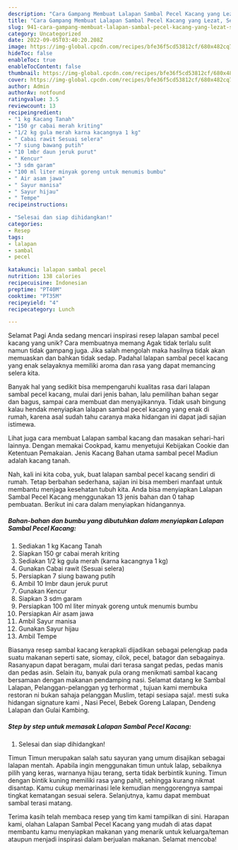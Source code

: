 ```yaml
---
description: "Cara Gampang Membuat Lalapan Sambal Pecel Kacang yang Lezat, Sempurna"
title: "Cara Gampang Membuat Lalapan Sambal Pecel Kacang yang Lezat, Sempurna"
slug: 941-cara-gampang-membuat-lalapan-sambal-pecel-kacang-yang-lezat-sempurna
category: Uncategorized
date: 2022-09-05T03:40:20.208Z
image: https://img-global.cpcdn.com/recipes/bfe36f5cd53812cf/680x482cq70/lalapan-sambal-pecel-kacang-foto-resep-utama.jpg
hideToc: false
enableToc: true
enableTocContent: false
thumbnail: https://img-global.cpcdn.com/recipes/bfe36f5cd53812cf/680x482cq70/lalapan-sambal-pecel-kacang-foto-resep-utama.jpg
cover: https://img-global.cpcdn.com/recipes/bfe36f5cd53812cf/680x482cq70/lalapan-sambal-pecel-kacang-foto-resep-utama.jpg
author: Admin
authorAv: notfound
ratingvalue: 3.5
reviewcount: 13
recipeingredient:
- "1 kg Kacang Tanah"
- "150 gr cabai merah kriting"
- "1/2 kg gula merah karna kacangnya 1 kg"
- " Cabai rawit Sesuai selera"
- "7 siung bawang putih"
- "10 lmbr daun jeruk purut"
- " Kencur"
- "3 sdm garam"
- "100 ml liter minyak goreng untuk menumis bumbu"
- " Air asam jawa"
- " Sayur manisa"
- " Sayur hijau"
- " Tempe"
recipeinstructions:

- "Selesai dan siap dihidangkan!"
categories:
- Resep
tags:
- lalapan
- sambal
- pecel

katakunci: lalapan sambal pecel 
nutrition: 138 calories
recipecuisine: Indonesian
preptime: "PT40M"
cooktime: "PT35M"
recipeyield: "4"
recipecategory: Lunch

---
```



Selamat Pagi Anda sedang mencari inspirasi resep lalapan sambal pecel kacang yang unik? Cara membuatnya memang Agak tidak terlalu sulit namun tidak gampang juga. Jika salah mengolah maka hasilnya tidak akan memuaskan dan bahkan tidak sedap. Padahal lalapan sambal pecel kacang yang enak selayaknya memiliki aroma dan rasa yang dapat memancing selera kita.


Banyak hal yang sedikit bisa mempengaruhi kualitas rasa dari lalapan sambal pecel kacang, mulai dari jenis bahan, lalu pemilihan bahan segar dan bagus, sampai cara membuat dan menyajikannya. Tidak usah bingung kalau hendak menyiapkan lalapan sambal pecel kacang yang enak di rumah, karena asal sudah tahu caranya maka hidangan ini dapat jadi sajian istimewa.

Lihat juga cara membuat Lalapan sambal kacang dan masakan sehari-hari lainnya. Dengan memakai Cookpad, kamu menyetujui Kebijakan Cookie dan Ketentuan Pemakaian. Jenis Kacang Bahan utama sambal pecel Madiun adalah kacang tanah.


Nah, kali ini kita coba, yuk, buat lalapan sambal pecel kacang sendiri di rumah. Tetap berbahan sederhana, sajian ini bisa memberi manfaat untuk membantu menjaga kesehatan tubuh kita. Anda bisa menyiapkan Lalapan Sambal Pecel Kacang menggunakan 13 jenis bahan dan 0 tahap pembuatan. Berikut ini cara dalam menyiapkan hidangannya.

<!--inarticleads1-->

##### Bahan-bahan dan bumbu yang dibutuhkan dalam menyiapkan Lalapan Sambal Pecel Kacang:

1. Sediakan 1 kg Kacang Tanah
1. Siapkan 150 gr cabai merah kriting
1. Sediakan 1/2 kg gula merah (karna kacangnya 1 kg)
1. Gunakan  Cabai rawit (Sesuai selera)
1. Persiapkan 7 siung bawang putih
1. Ambil 10 lmbr daun jeruk purut
1. Gunakan  Kencur
1. Siapkan 3 sdm garam
1. Persiapkan 100 ml liter minyak goreng untuk menumis bumbu
1. Persiapkan  Air asam jawa
1. Ambil  Sayur manisa
1. Gunakan  Sayur hijau
1. Ambil  Tempe


Biasanya resep sambal kacang kerapkali dijadikan sebagai pelengkap pada suatu makanan seperti sate, siomay, cilok, pecel, batagor dan sebagainya. Rasanyapun dapat beragam, mulai dari terasa sangat pedas, pedas manis dan pedas asin. Selain itu, banyak pula orang menikmati sambal kacang bersamaan dengan makanan pendamping nasi. Selamat datang ke Sambal Lalapan, Pelanggan-pelanggan yg terhormat , tujuan kami membuka restoran ni bukan sahaja pelanggan Muslim, tetapi sesiapa saja!. mesti suka hidangan signature kami , Nasi Pecel, Bebek Goreng Lalapan, Dendeng Lalapan dan Gulai Kambing. 

<!--inarticleads2-->

##### Step by step untuk memasak Lalapan Sambal Pecel Kacang:


1. Selesai dan siap dihidangkan!

Timun Timun merupakan salah satu sayuran yang umum disajikan sebagai lalapan mentah. Apabila ingin menggunakan timun untuk lalap, sebaiknya pilih yang keras, warnanya hijau terang, serta tidak berbintik kuning. Timun dengan bintik kuning memiliki rasa yang pahit, sehingga kurang nikmat disantap. Kamu cukup memarinasi lele kemudian menggorengnya sampai tingkat kematangan sesuai selera. Selanjutnya, kamu dapat membuat sambal terasi matang. 

Terima kasih telah membaca resep yang tim kami tampilkan di sini. Harapan kami, olahan Lalapan Sambal Pecel Kacang yang mudah di atas dapat membantu kamu menyiapkan makanan yang menarik untuk keluarga/teman ataupun menjadi inspirasi dalam berjualan makanan. Selamat mencoba!
